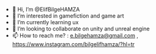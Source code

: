 - 👋 Hi, I’m @ElifBilgeHAMZA
- 👀 I’m interested in gamefiction and game art
- 🌱 I’m currently learning ux
- 💞️ I’m looking to collaborate on unity and unreal engine
- 📫 How to reach me? : e.bilgehamza@gmail.com , https://www.instagram.com/bilgelifhamza/?hl=tr


